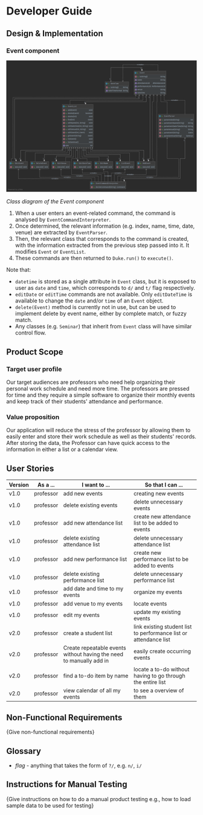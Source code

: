# Developer Guide

## Design & Implementation

### Event component

![event](images/event.png "Class diagram of Event component")

*Class diagram of the Event component*

1. When a user enters an event-related command, the command is analysed by `EventCommandInterpreter`. 
1. Once determined, the relevant information (e.g. index, name, time, date, venue) are extracted by 
`EventParser`.
1. Then, the relevant class that corresponds to the command is created, with the information extracted 
from the previous step passed into it. It modifies `Event` or `EventList`.
1. These commands are then returned to `Duke.run()` to `execute()`. 

Note that:
* `datetime` is stored as a single attribute in `Event` class, but it is exposed to user as `date` 
and `time`, which corresponds to `d/` and `t/` flag respectively.
* `editDate` or `editTime` commands are not available. Only `editDateTime` is available to change the 
`date` and/or `time` of an `Event` object.
* `delete(Event)` method is currently not in use, but can be used to implement delete by event name, 
either by complete match, or fuzzy match.
* Any classes (e.g. `Seminar`) that inherit from `Event` class will have similar control flow. 

## Product Scope
### Target user profile

Our target audiences are professors who need help organizing their personal work schedule and need more time.
The professors are pressed for time and they require a simple software to organize their monthly events
and keep track of their students' attendance and performance. 


### Value proposition

Our application will reduce the stress of the professor by allowing them to easily enter and store
their work schedule as well as their students' records. After storing the data, the Professor can have
quick access to the information in either a list or a calendar view. 

## User Stories

|Version| As a ... | I want to ... | So that I can ...|
|--------|----------|---------------|------------------|
|v1.0|professor|add new events|creating new events|
|v1.0|professor|delete existing events|delete unnecessary events|
|v1.0|professor|add new attendance list|create new attendance list to be added to events|
|v1.0|professor|delete existing attendance list|delete unnecessary attendance list|
|v1.0|professor|add new performance list|create new performance list to be added to events|
|v1.0|professor|delete existing performance list|delete unnecessary performance list|
|v1.0|professor|add date and time to my events|organize my events|
|v1.0|professor|add venue to my events|locate events|
|v1.0|professor|edit my events|update my existing events|
|v2.0|professor|create a student list|link existing student list to performance list or attendance list|
|v2.0|professor|Create repeatable events without having the need to manually add in|easily create occurring events|
|v2.0|professor|find a to-do item by name|locate a to-do without having to go through the entire list|
|v2.0|professor|view calendar of all my events|to see a overview of them|

## Non-Functional Requirements

{Give non-functional requirements}

## Glossary

* *flag* - anything that takes the form of  `?/`, e.g. `n/`, `i/`

## Instructions for Manual Testing

{Give instructions on how to do a manual product testing e.g., how to load sample data to be used for testing}

